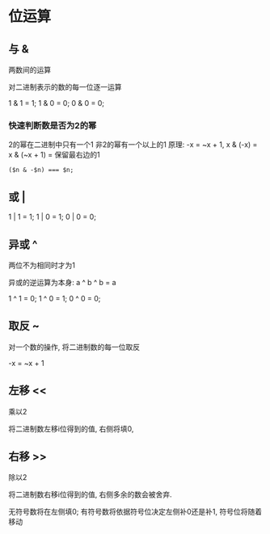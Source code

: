 # 位运算

## 与 &

两数间的运算

对二进制表示的数的每一位逐一运算

1 & 1 = 1;
1 & 0 = 0;
0 & 0 = 0;

### 快速判断数是否为2的幂

2的幂在二进制中只有一个1
非2的幂有一个以上的1
原理: -x = ~x + 1, x & (-x) = x & (~x + 1) = 保留最右边的1

```
($n & -$n) === $n;
```

## 或 |

1 | 1 = 1;
1 | 0 = 1;
0 | 0 = 0;

## 异或 ^

两位不为相同时才为1

异或的逆运算为本身: a ^ b ^ b = a

1 ^ 1 = 0;
1 ^ 0 = 1;
0 ^ 0 = 0;

## 取反 ~

对一个数的操作, 将二进制数的每一位取反

-x = ~x + 1

## 左移 <<

乘以2

将二进制数左移i位得到的值, 右侧将填0,  

## 右移 >>

除以2

将二进制数右移i位得到的值, 右侧多余的数会被舍弃.

无符号数将在左侧填0;
有符号数将依据符号位决定左侧补0还是补1, 符号位将随着移动